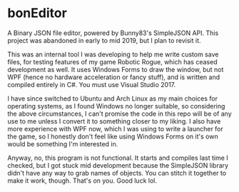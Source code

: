 # bonEditor
A Binary JSON file editor, powered by Bunny83's SimpleJSON API. This project was abandoned in early to mid 2019, but I plan to revisit it.

This was an internal tool I was developing to help me write custom save files, for testing features of my game Robotic Rogue, which has ceased development as well. It uses Windows Forms to draw the window, but not WPF (hence no hardware acceleration or fancy stuff), and is written and compiled entirely in C#. You must use Visual Studio 2017.

I have since switched to Ubuntu and Arch Linux as my main choices for operating systems, as I found Windows no longer suitable, so considering the above circumstances, I can't promise the code in this repo will be of any use to me unless I convert it to something closer to my liking. I also have more experience with WPF now, which I was using to write a launcher for the game, so I honestly don't feel like using Windows Forms on it's own would be something I'm interested in.

Anyway, no, this program is not functional. It starts and compiles last time I checked, but I got stuck mid development because the SimpleJSON library didn't have any way to grab names of objects. You can stitch it together to make it work, though. That's on you. Good luck lol.

